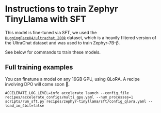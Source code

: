 
# Instructions to train Zephyr TinyLlama with SFT

This model is fine-tuned via SFT, we used the [`HuggingFaceH4/ultrachat_200k`](https://huggingface.co/datasets/HuggingFaceH4/ultrachat_200k) dataset, which is a heavily filtered version of the UltraChat dataset and was used to train Zephyr-7B-β.

See below for commands to train these models.

## Full training examples

You can finetune a model on any 16GB GPU, using QLoRA. A recipe involving DPO will come soon 🤗.


```shell
ACCELERATE_LOG_LEVEL=info accelerate launch --config_file recipes/accelerate_configs/multi_gpu.yaml --num_processes=1 scripts/run_sft.py recipes/zephyr-tinyllama/sft/config_qlora.yaml --load_in_4bit=false
```
